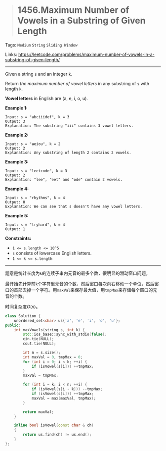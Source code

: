 > # 1456.Maximum Number of Vowels in a Substring of Given Length

Tags: `Medium` `String` `Sliding Window`

Links: https://leetcode.com/problems/maximum-number-of-vowels-in-a-substring-of-given-length/

-----

Given a string `s` and an integer `k`.

Return *the maximum number of vowel letters* in any substring of `s` with length `k`.

**Vowel letters** in English are (a, e, i, o, u).

 

**Example 1:**

```
Input: s = "abciiidef", k = 3
Output: 3
Explanation: The substring "iii" contains 3 vowel letters.
```

**Example 2:**

```
Input: s = "aeiou", k = 2
Output: 2
Explanation: Any substring of length 2 contains 2 vowels.
```

**Example 3:**

```
Input: s = "leetcode", k = 3
Output: 2
Explanation: "lee", "eet" and "ode" contain 2 vowels.
```

**Example 4:**

```
Input: s = "rhythms", k = 4
Output: 0
Explanation: We can see that s doesn't have any vowel letters.
```

**Example 5:**

```
Input: s = "tryhard", k = 4
Output: 1
```

 

**Constraints:**

- `1 <= s.length <= 10^5`
- `s` consists of lowercase English letters.
- `1 <= k <= s.length`

------

题意是统计长度为`k`的连续子串内元音的最多个数，很明显的滑动窗口问题。

最开始先计算前`k`个字符里元音的个数，然后窗口每次向右移动一个单位，然后窗口的首部去掉一个字符。用`maxVal`来保存最大值，用`tmpMax`来存储每个窗口的元音的个数。

时间复杂度$O(n)$。

```c++
class Solution {
	unordered_set<char> us{'a', 'e', 'i', 'o', 'u'};
public:
    int maxVowels(string s, int k) {
    	std::ios_base::sync_with_stdio(false);
        cin.tie(NULL);
        cout.tie(NULL);

        int n = s.size();
        int maxVal = 0, tmpMax = 0;
        for (int i = 0; i < k; ++i) {
        	if (isVowel(s[i])) ++tmpMax;
        }
        maxVal = tmpMax;

        for (int i = k; i < n; ++i) {
        	if (isVowel(s[i - k])) --tmpMax;
        	if (isVowel(s[i])) ++tmpMax;
        	maxVal = max(maxVal, tmpMax);
        }

        return maxVal;
    }

    inline bool isVowel(const char & ch)
    {
    	return us.find(ch) != us.end();
    }
};
```


